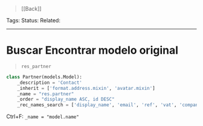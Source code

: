 > [[Back]]

Tags: 
Status: 
Related: 

___

# Buscar Encontrar modelo original

>`res_partner`

```python
class Partner(models.Model):  
    _description = 'Contact'  
    _inherit = ['format.address.mixin', 'avatar.mixin']  
    _name = "res.partner"  
    _order = "display_name ASC, id DESC"  
    _rec_names_search = ['display_name', 'email', 'ref', 'vat', 'company_registry']
```

Ctrl+F: `_name = "model.name"` 